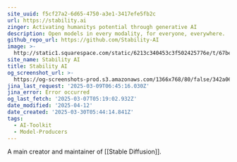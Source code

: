 ```yaml
---
site_uuid: f5cf27a2-6d65-4750-a3e1-3417efe5fb2c
url: https://stability.ai
zinger: Activating humanitys potential through generative AI
description: Open models in every modality, for everyone, everywhere.
github_repo_url: https://github.com/Stability-AI
image: >-
  http://static1.squarespace.com/static/6213c340453c3f502425776e/t/67be64d12e08f820a19c943d/1728899860281/Artboard+9.png?format=1500w
site_name: Stability AI
title: Stability AI
og_screenshot_url: >-
  https://og-screenshots-prod.s3.amazonaws.com/1366x768/80/false/342a06f7686e4508cb36d0b68a9ebf4ddc27e132993db9e2b7229305daca0247.jpeg
jina_last_request: '2025-03-09T06:45:16.030Z'
jina_error: Error occurred
og_last_fetch: '2025-03-07T05:19:02.932Z'
date_modified: '2025-04-12'
date_created: '2025-03-30T05:44:14.841Z'
tags:
  - AI-Toolkit
  - Model-Producers
---
```


































































A main creator and maintainer of [[Stable Diffusion]].

